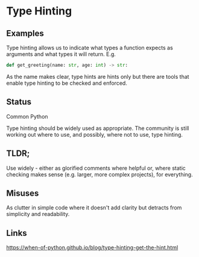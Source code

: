 Type Hinting
============

Examples
--------

Type hinting allows us to indicate what types a function expects as
arguments and what types it will return. E.g.

```python
def get_greeting(name: str, age: int) -> str:
```

As the name makes clear, type hints are hints only but there are tools
that enable type hinting to be checked and enforced.

Status
------

Common Python

Type hinting should be widely used as appropriate. The community is
still working out where to use, and possibly, where not to use, type
hinting.

TLDR;
-----

Use widely - either as glorified comments where helpful or, where static
checking makes sense (e.g. larger, more complex projects), for everything.

Misuses
-------

As clutter in simple code where it doesn't add clarity but detracts from
simplicity and readability.

Links
-----

https://when-of-python.github.io/blog/type-hinting-get-the-hint.html
